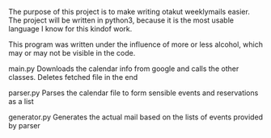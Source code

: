 The purpose of this project is to make writing otakut weeklymails easier.
The project will be written in python3, because it is the most usable language I know for this kindof work.

This program was written under the influence of more or less alcohol, which may or may not be visible in the code.

main.py
	Downloads the calendar info from google and calls the other classes. Deletes fetched file in the end

parser.py
	Parses the calendar file to form sensible events and reservations as a list

generator.py
	Generates the actual mail based on the lists of events provided by parser
